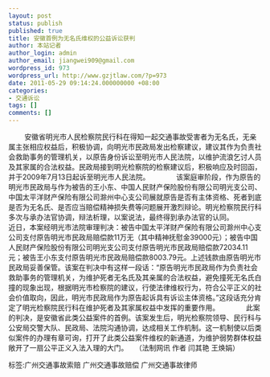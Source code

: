 ```yaml
---
layout: post
status: publish
published: true
title: 安徽首例为无名氏维权的公益诉讼获判
author: 本站记者
author_login: admin
author_email: jiangwei909@gmail.com
wordpress_id: 973
wordpress_url: http://www.gzjtlaw.com/?p=973
date: 2011-05-29 09:14:24.000000000 +08:00
categories:
- 交通诉讼
tags: []
comments: []
---
```

　　 安徽省明光市人民检察院民行科在得知一起交通事故受害者为无名氏，无亲属主张相应权益后，积极协调，向明光市民政局发出检察建议，建议其作为负责社会救助事务的管理机关，以原告身份诉讼至明光市人民法院，以维护流浪乞讨人员及其家属的合法权益。民政局接到明光检察院的检察建议后，积极响应及时回函，并于2009年7月13日起诉至明光市人民法院。　　　　 该案庭审阶段，作为原告的明光市民政局与作为被告的王小东、中国人民财产保险股份有限公司明光支公司、中国太平洋财产保险有限公司滁州中心支公司展就原告是否有主体资格、死者到底是否为无名氏、是否应当赔偿精神损失费等问题展开激烈辩论。明光检察院民行科多次与承办法官协调，辩法析理，以案说法，最终得到承办法官的认同。　　　　 近日，本案经明光市法院审理判决：被告中国太平洋财产保险有限公司滁州中心支公司支付原告明光市民政局赔偿款11万无（其中精神抚慰金39000元）；被告中国人民财产保险股份有限公司明光支公司支付原告明光市民政局赔偿款72034.11元；被告王小东支付原告明光市民政局赔偿款8003.79元。上述钱款由原告明光市民政局妥善保管。该案在判决中有这样一段话：&ldquo;原告明光市民政局作为负责社会救助事务的管理机关，为维护死者无名氏及其亲属的合法权益，避免撞死无名氏白撞的现象出现，根据明光市检察院的建议，行使法律维权行为，符合公平正义的社会价值取向，因此，明光市民政局作为原告起诉具有诉讼主体资格。&rdquo;这段话充分肯定了明光检察院民行科在维护死者及其家属权益中发挥的重要作用。　　　　 此案的判决，是安徽省此类公益案件的首例。该案发生后，明光检察院领导、民行科与公安局交警大队、民政局、法院沟通协调，达成相关工作机制。这一机制使以后类似案件的办理有章可询，打开了此类公益案件维权的新通道，为维护弱势群体权益敞开了一扇公平正义入法入理的大门。　　（法制网讯 作者 闫其艳 王焕娟）标签:广州交通事故索赔 广州交通事故赔偿 广州交通事故律师
